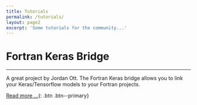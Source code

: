 ```yaml
---
title: Tutorials
permalink: /tutorials/
layout: page2
excerpt: 'Some tutorials for the community...'
---
```



# Fortran Keras Bridge
---
A great project by Jordan Ott. The Fortran Keras bridge allows you to link your Keras/Tensorflow models to your Fortran projects.

[Read more ...](/tutorials/tutorial_fkb/){: .btn .btn--primary}